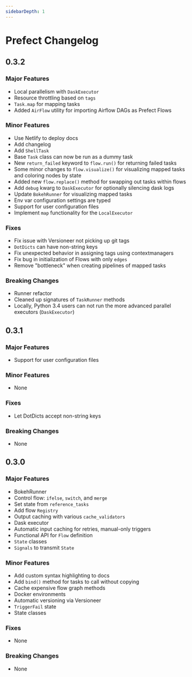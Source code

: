 ```yaml
---
sidebarDepth: 1
---
```


# Prefect Changelog

## 0.3.2

### Major Features

- Local parallelism with `DaskExecutor`
- Resource throttling based on `tags`
- `Task.map` for mapping tasks
- Added `AirFlow` utility for importing Airflow DAGs as Prefect Flows

### Minor Features

- Use Netlify to deploy docs
- Add changelog
- Add `ShellTask`
- Base `Task` class can now be run as a dummy task
- New `return_failed` keyword to `flow.run()` for returning failed tasks
- Some minor changes to `flow.visualize()` for visualizing mapped tasks and coloring nodes by state
- Added new `flow.replace()` method for swapping out tasks within flows
- Add `debug` kwarg to `DaskExecutor` for optionally silencing dask logs
- Update `BokehRunner` for visualizing mapped tasks
- Env var configuration settings are typed
- Support for user configuration files
- Implement `map` functionality for the `LocalExecutor`

### Fixes

- Fix issue with Versioneer not picking up git tags
- `DotDicts` can have non-string keys
- Fix unexpected behavior in assigning tags using contextmanagers
- Fix bug in initialization of Flows with only `edges`
- Remove "bottleneck" when creating pipelines of mapped tasks

### Breaking Changes

- Runner refactor
- Cleaned up signatures of `TaskRunner` methods
- Locally, Python 3.4 users can not run the more advanced parallel executors (`DaskExecutor`)

## 0.3.1 <Badge text="alpha" type="warn">

### Major Features

- Support for user configuration files

### Minor Features

- None

### Fixes

- Let DotDicts accept non-string keys

### Breaking Changes

- None

## 0.3.0

### Major Features

- BokehRunner
- Control flow: `ifelse`, `switch`, and `merge`
- Set state from `reference_tasks`
- Add flow `Registry`
- Output caching with various `cache_validators`
- Dask executor
- Automatic input caching for retries, manual-only triggers
- Functional API for `Flow` definition
- `State` classes
- `Signals` to transmit `State`

### Minor Features

- Add custom syntax highlighting to docs
- Add `bind()` method for tasks to call without copying
- Cache expensive flow graph methods
- Docker environments
- Automatic versioning via Versioneer
- `TriggerFail` state
- State classes

### Fixes

- None

### Breaking Changes

- None
